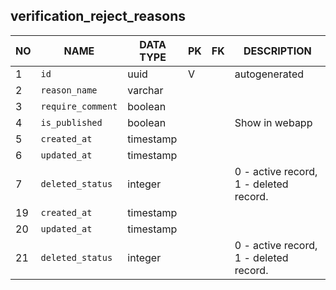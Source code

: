 verification_reject_reasons
----------------------------


NO | NAME | DATA TYPE | PK | FK | DESCRIPTION            
---|------|-----------|----|----|-------------
1|`id` | uuid | V |  | autogenerated
2|`reason_name` | varchar |  |  | 
3|`require_comment` | boolean |  |  | 
4|`is_published` | boolean |  |  | Show in webapp
5|`created_at` | timestamp |  |  | 
6|`updated_at` | timestamp |  |  | 
7|`deleted_status` | integer |  |  | 0 - active record, 1 - deleted record.
19|`created_at` | timestamp |  |  | 
20|`updated_at` | timestamp |  |  | 
21|`deleted_status` | integer |  |  | 0 - active record, 1 - deleted record.
